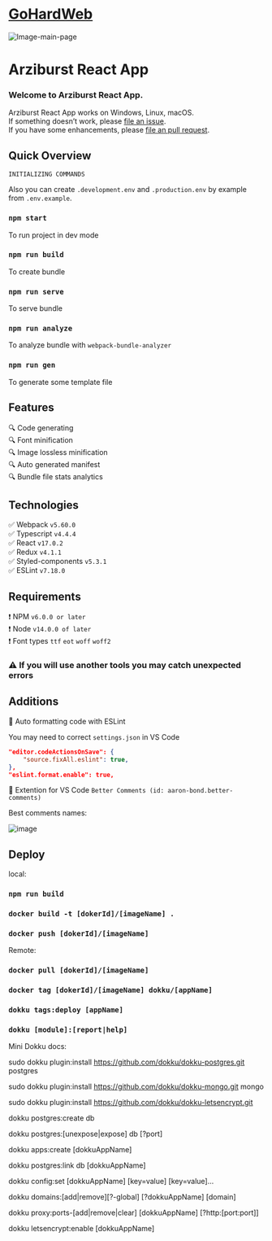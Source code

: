 # [GoHardWeb](https://belartale-gohardweb.herokuapp.com/)

![Image-main-page](https://user-images.githubusercontent.com/33392042/171160703-361d18e4-2066-46ad-9ad9-b7912cee2f56.gif)


# Arziburst React App

### Welcome to Arziburst React App.

Arziburst React App works on Windows, Linux, macOS.<br>
If something doesn’t work, please [file an issue](https://github.com/Arziburst/boilerplate/issues/new).<br>
If you have some enhancements, please [file an pull request](https://github.com/Arziburst/boilerplate/compare).<br>

## Quick Overview

```
INITIALIZING COMMANDS
```

Also you can create `.development.env` and `.production.env` by example from `.env.example`.

### `npm start`
To run project in dev mode

### `npm run build`
To create bundle

### `npm run serve`
To serve bundle

### `npm run analyze`
To analyze bundle with `webpack-bundle-analyzer`

### `npm run gen`
To generate some template file

## Features
🔍 Code generating<br>
🔍 Font minification<br>
🔍 Image lossless minification<br>
🔍 Auto generated manifest<br>
🔍 Bundle file stats analytics<br>

## Technologies
✅ Webpack `v5.60.0`<br>
✅ Typescript `v4.4.4`<br>
✅ React `v17.0.2`<br>
✅ Redux `v4.1.1`<br>
✅ Styled-components `v5.3.1`<br>
✅ ESLint `v7.18.0`<br>

## Requirements
❗️ NPM `v6.0.0 or later`<br>
❗️ Node `v14.0.0 of later`<br>
❗️ Font types `ttf`  `eot` `woff` `woff2`<br>

### ⚠️ If you will use another tools you may catch unexpected errors

## Additions
📍 Auto formatting code with ESLint

You may need to correct `settings.json` in VS Code
```json
"editor.codeActionsOnSave": {
    "source.fixAll.eslint": true,
},
"eslint.format.enable": true,
```

📍 Extention for VS Code `Better Comments (id: aaron-bond.better-comments)`

Best comments names:

![image](https://user-images.githubusercontent.com/53538417/139050274-e7f87f9e-7d8c-4b9c-8ac2-8f65837850c2.png)

## Deploy

local:
### `npm run build`
### `docker build -t [dokerId]/[imageName] .`

### `docker push [dokerId]/[imageName]`

Remote:
### `docker pull [dokerId]/[imageName]`
### `docker tag [dokerId]/[imageName] dokku/[appName]`

### `dokku tags:deploy [appName]`
### `dokku [module]:[report|help]`

Mini Dokku docs:

sudo dokku plugin:install https://github.com/dokku/dokku-postgres.git postgres

sudo dokku plugin:install https://github.com/dokku/dokku-mongo.git mongo

sudo dokku plugin:install https://github.com/dokku/dokku-letsencrypt.git

dokku postgres:create db

dokku postgres:[unexpose|expose] db [?port]

dokku apps:create [dokkuAppName]

dokku postgres:link db [dokkuAppName]

dokku config:set [dokkuAppName] [key=value] [key=value]...

dokku domains:[add|remove][?-global] [?dokkuAppName] [domain]

dokku proxy:ports-[add|remove|clear] [dokkuAppName] [?http:[port:port]]

dokku letsencrypt:enable [dokkuAppName]
